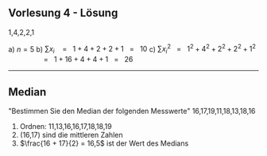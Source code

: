 ## Vorlesung 4 - Lösung
1,4,2,2,1

a) $n = 5$ 
b) $\sum{x_i}~~~~=~~~1+4+2+2+1~~~=~~~10$
c) $\sum{{x_i}^2}~~~=~~~1^2 + 4^2 + 2^2 + 2^2 + 1^2$
$~~~~~~~~~~~~~~~~~~=~~~1+16+4+4+1~~~=~~~26$

---
## Median
"Bestimmen Sie den Median der folgenden Messwerte"
16,17,19,11,18,13,18,16

1. Ordnen: 
	11,13,16,16,17,18,18,19
2. (16,17) sind die mittleren Zahlen 
3. $\frac{16 + 17}{2} = 16,5$ ist der Wert des Medians

